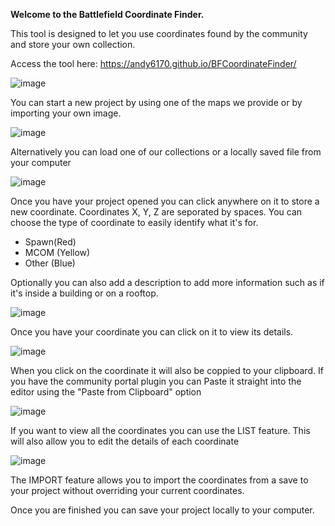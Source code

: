 **Welcome to the Battlefield Coordinate Finder.**


This tool is designed to let you use coordinates found by the community and store your own collection.

Access the tool here: https://andy6170.github.io/BFCoordinateFinder/

<a href="[https://www.w3schools.com/](https://andy6170.github.io/BFCoordinateFinder/)"></a>

![image](https://github.com/andy6170/BFCoordinateFinder/assets/56803536/601edca7-d1e4-4b32-9409-1d8db9923840)

You can start a new project by using one of the maps we provide or by importing your own image.

![image](https://github.com/andy6170/BFCoordinateFinder/assets/56803536/197c1987-a15c-47c0-a489-f00b093408d5)

Alternatively you can load one of our collections or a locally saved file from your computer

![image](https://github.com/andy6170/BFCoordinateFinder/assets/56803536/f19cd690-fe33-4b66-af7c-f2b9480d8bd8)


Once you have your project opened you can click anywhere on it to store a new coordinate. 
Coordinates X, Y, Z are seporated by spaces.
You can choose the type of coordinate to easily identify what it's for. 
- Spawn(Red)
- MCOM (Yellow)
- Other (Blue)

Optionally you can also add a description to add more information such as if it's inside a building or on a rooftop.

![image](https://github.com/andy6170/BFCoordinateFinder/assets/56803536/50dd475e-3dba-41e3-a016-14913df6b794)

Once you have your coordinate you can click on it to view its details. 

![image](https://github.com/andy6170/BFCoordinateFinder/assets/56803536/6e29716e-b493-4fb6-bd8a-9494e7a999e1)

When you click on the coordinate it will also be coppied to your clipboard. If you have the community portal plugin you can Paste it straight into the editor using the "Paste from Clipboard" option

![image](https://github.com/andy6170/BFCoordinateFinder/assets/56803536/82a1336e-0d82-4c4e-8f88-6b0a53232a12)

If you want to view all the coordinates you can use the LIST feature. This will also allow you to edit the details of each coordinate

![image](https://github.com/andy6170/BFCoordinateFinder/assets/56803536/1c124f35-40ec-4d74-a9ba-f65661b70043)

The IMPORT feature allows you to import the coordinates from a save to your project without overriding your current coordinates.

Once you are finished you can save your project locally to your computer.
